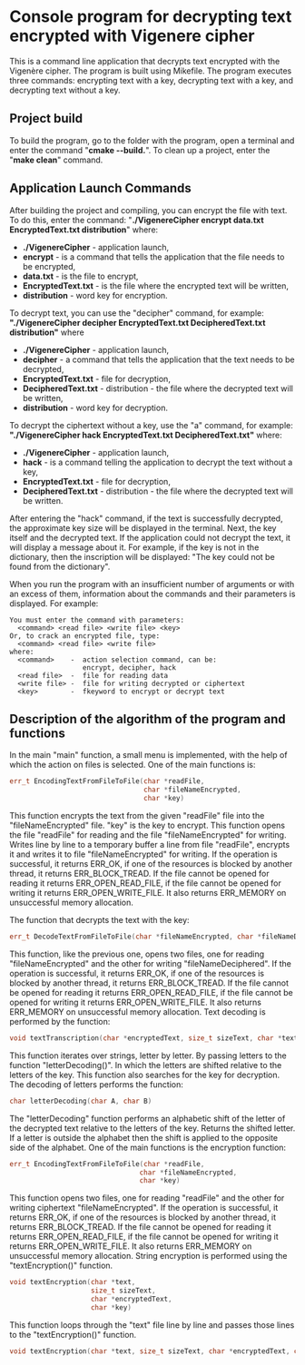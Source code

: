 # Console program for decrypting text encrypted with Vigenere cipher

This is a command line application that decrypts text encrypted with the Vigenère cipher. The program is built using Mikefile. The program executes three 
commands: encrypting text with a key, decrypting text with a key, and decrypting text without a key. 

## Project build

To build the program, go to the folder with the program, open a terminal and enter the command "**cmake --build.**". To clean up a project, enter the 
"**make clean**" command.

## Application Launch Commands

After building the project and compiling, you can encrypt the file with text. To do this, enter the command: "**./VigenereCipher encrypt data.txt EncryptedText.txt distribution**"
where: 
- **./VigenereCipher** - application launch, 
- **encrypt**  - is a command that tells the application that the file needs to be encrypted, 
- **data.txt** - is the file to encrypt, 
- **EncryptedText.txt** - is the file where the encrypted text will be written,
- **distribution** - word key for encryption.

To decrypt text, you can use the "decipher" command, for example: **"./VigenereCipher decipher EncryptedText.txt DecipheredText.txt distribution"**
where 
- **./VigenereCipher** - application launch,
- **decipher** - a command that tells the application that the text needs to be decrypted,
- **EncryptedText.txt**  - file for decryption,
- **DecipheredText.txt** -  distribution - the file where the decrypted text will be written,
- **distribution** - word key for decryption.

To decrypt the ciphertext without a key, use the "a" command, for example: **"./VigenereCipher hack EncryptedText.txt DecipheredText.txt"** 
where:
- **./VigenereCipher** - application launch,
- **hack** - is a command telling the application to decrypt the text without a key,
- **EncryptedText.txt**  - file for decryption,
- **DecipheredText.txt** -  distribution - the file where the decrypted text will be written.

After entering the "hack" command, if the text is successfully decrypted, the approximate key size will be displayed in the terminal. Next, the key itself 
and the decrypted text. If the application could not decrypt the text, it will display a message about it. For example, if the key is not in the dictionary,
then the inscription will be displayed: "The key could not be found from the dictionary".

When you run the program with an insufficient number of arguments or with an excess of them, information about the commands and their parameters is 
displayed. For example:
```
You must enter the command with parameters:
  <command> <read file> <write file> <key>
Or, to crack an encrypted file, type:
  <command> <read file> <write file>
where:
  <command>    -  action selection command, can be:
                  encrypt, decipher, hack
  <read file>  -  file for reading data
  <write file> -  file for writing decrypted or ciphertext
  <key>        -  fkeyword to encrypt or decrypt text
```

## Description of the algorithm of the program and functions

In the main "main" function, a small menu is implemented, with the help of which the action on files is selected. 
One of the main functions is:
```C++
err_t EncodingTextFromFileToFile(char *readFile,
                                 char *fileNameEncrypted,
                                 char *key)
```
This function encrypts the text from the given "readFile" file into the "fileNameEncrypted" file. "key" is the key to encrypt. This function opens the 
file "readFile" for reading and the file "fileNameEncrypted" for writing. Writes line by line to a temporary buffer a line from file "readFile", encrypts 
it and writes it to file "fileNameEncrypted" for writing. If the operation is successful, it returns ERR_OK, if one of the resources is blocked by another 
thread, it returns ERR_BLOCK_TREAD. If the file cannot be opened for reading it returns ERR_OPEN_READ_FILE, if the file cannot be opened for writing it 
returns ERR_OPEN_WRITE_FILE. It also returns ERR_MEMORY on unsuccessful memory allocation.

The function that decrypts the text with the key:
```C++
err_t DecodeTextFromFileToFile(char *fileNameEncrypted, char *fileNameDeciphered, char *key)
```
This function, like the previous one, opens two files, one for reading "fileNameEncrypted" and the other for writing "fileNameDeciphered". If the operation 
is successful, it returns ERR_OK, if one of the resources is blocked by another thread, it returns ERR_BLOCK_TREAD. If the file cannot be opened for 
reading it returns ERR_OPEN_READ_FILE, if the file cannot be opened for writing it returns ERR_OPEN_WRITE_FILE. It also returns ERR_MEMORY on unsuccessful 
memory allocation.
Text decoding is performed by the function:
```C++
void textTranscription(char *encryptedText, size_t sizeText, char *text, char *key)
```

This function iterates over strings, letter by letter. By passing letters to the function "letterDecoding()". In which the letters are shifted relative to 
the letters of the key. This function also searches for the key for decryption. The decoding of letters performs the function:
```C++
char letterDecoding(char A, char B)
```
The "letterDecoding" function performs an alphabetic shift of the letter of the decrypted text relative to the letters of the key. Returns the shifted 
letter. If a letter is outside the alphabet then the shift is applied to the opposite side of the alphabet.
One of the main functions is the encryption function:
```C++
err_t EncodingTextFromFileToFile(char *readFile,
                                char *fileNameEncrypted,
                                char *key)
```
This function opens two files, one for reading "readFile" and the other for writing ciphertext "fileNameEncrypted". If the operation is successful, it 
returns ERR_OK, if one of the resources is blocked by another thread, it returns ERR_BLOCK_TREAD. If the file cannot be opened for reading it returns 
ERR_OPEN_READ_FILE, if the file cannot be opened for writing it returns ERR_OPEN_WRITE_FILE. It also returns ERR_MEMORY on unsuccessful memory allocation.
String encryption is performed using the "textEncryption()" function.
```C++
void textEncryption(char *text,
                    size_t sizeText,
                    char *encryptedText,
                    char *key)
```
This function loops through the "text" file line by line and passes those lines to the "textEncryption()" function.
```C++
void textEncryption(char *text, size_t sizeText, char *encryptedText, char *key)
```
